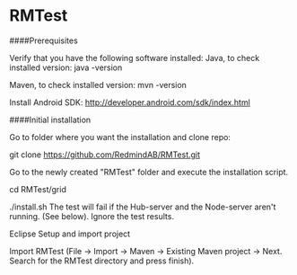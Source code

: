 RMTest
======

####Prerequisites

Verify that you have the following software installed: Java, to check installed version: java -version

Maven, to check installed version: mvn -version

Install Android SDK: http://developer.android.com/sdk/index.html


####Initial installation

Go to folder where you want the installation and clone repo:

git clone https://github.com/RedmindAB/RMTest.git

Go to the newly created "RMTest" folder and execute the installation script.

cd RMTest/grid

./install.sh The test will fail if the Hub-server and the Node-server aren't running. (See below). Ignore the test results.

Eclipse Setup and import project

Import RMTest (File -> Import -> Maven -> Existing Maven project -> Next. Search for the RMTest directory and press finish).
